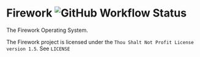 # Firework ![GitHub Workflow Status](https://img.shields.io/github/actions/workflow/status/Firework-OS/Firework/main.yml?branch=master&logo=github&style=for-the-badge)

The Firework Operating System.

The Firework project is licensed under the `Thou Shalt Not Profit License version 1.5`. See `LICENSE`
